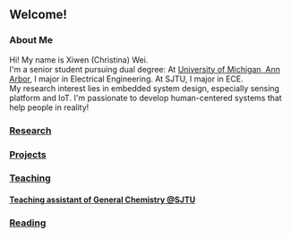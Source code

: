 ## Welcome!

### About Me
Hi! My name is Xiwen (Christina) Wei. \
I'm a senior student pursuing dual degree: At [University of Michigan, Ann Arbor](https://eecs.engin.umich.edu/), I major in Electrical Engineering. At SJTU, I major in ECE. \
My research interest lies in embedded system design, especially sensing platform and IoT. I'm passionate to develop human-centered systems that help people in reality!
### [Research](research.md)

### [Projects](projects.md)

### [Teaching](teaching.md)
#### [Teaching assistant of General Chemistry @SJTU](https://github.com/Christina200/VC210-Recitation-Class)

### [Reading](reading.md)
